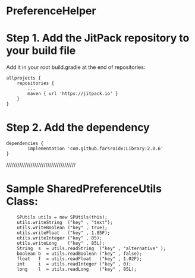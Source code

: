 # PreferenceHelper

# Step 1. Add the JitPack repository to your build file 

Add it in your root build.gradle at the end of repositories:

	allprojects {
		repositories {
			...
			maven { url 'https://jitpack.io' }
		}
	}
  
  # Step 2. Add the dependency
  
  	dependencies {
	        implementation 'com.github.farsroidx:Library:2.0.6'
	}
	

/////////////////////////////////////


# Sample SharedPreferenceUtils Class:

        SPUtils utils = new SPUtils(this);
        utils.writeString  ("key" , "text");
        utils.writeBoolean ("key" , true);
        utils.writeFloat   ("key" , 1.85F);
        utils.writeInteger ("key" , 85);
        utils.writeLong    ("key" , 85L);
        String  s  = utils.readString  ("key" , "alternative" );
        boolean b  = utils.readBoolean ("key" , false);
        float   f  = utils.readFloat   ("key" , 1.02F);
        int     i  = utils.readInteger ("key" , 0);
        long    l  = utils.readLong    ("key" , 85L);
	

